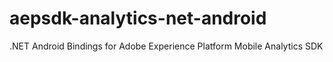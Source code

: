 # aepsdk-analytics-net-android
.NET Android Bindings for Adobe Experience Platform Mobile Analytics SDK
